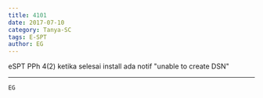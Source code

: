 ```yaml
---
title: 4101
date: 2017-07-10
category: Tanya-SC
tags: E-SPT
author: EG
---
```


eSPT PPh 4(2) ketika selesai install ada notif "unable to create DSN"

---



`EG`

